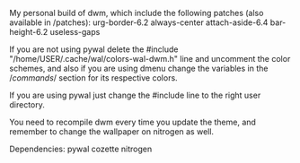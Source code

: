 My personal build of dwm, which include the following patches (also available in /patches):
urg-border-6.2 always-center attach-aside-6.4 bar-height-6.2 useless-gaps

If you are not using pywal delete the #include "/home/USER/.cache/wal/colors-wal-dwm.h" line and uncomment the color schemes, and also if you are using dmenu change the variables in the /*commands*/ section for its respective colors.

If you are using pywal just change the #include line to the right user directory.

You need to recompile dwm every time you update the theme, and remember to change the wallpaper on nitrogen as well.

Dependencies: 
pywal cozette nitrogen
